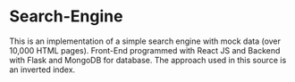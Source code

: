 # Search-Engine
This is an implementation of a simple search engine with mock data (over 10,000 HTML pages). Front-End programmed with React JS and Backend with Flask and MongoDB for database.
The approach used in this source is an inverted index.
